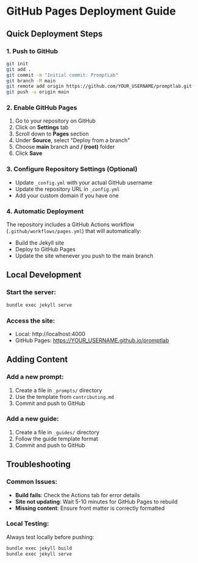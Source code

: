 # GitHub Pages Deployment Guide

## Quick Deployment Steps

### 1. Push to GitHub
```bash
git init
git add .
git commit -m "Initial commit: PromptLab"
git branch -M main
git remote add origin https://github.com/YOUR_USERNAME/promptlab.git
git push -u origin main
```

### 2. Enable GitHub Pages
1. Go to your repository on GitHub
2. Click on **Settings** tab
3. Scroll down to **Pages** section
4. Under **Source**, select "Deploy from a branch"
5. Choose **main** branch and **/ (root)** folder
6. Click **Save**

### 3. Configure Repository Settings (Optional)
- Update `_config.yml` with your actual GitHub username
- Update the repository URL in `_config.yml`
- Add your custom domain if you have one

### 4. Automatic Deployment
The repository includes a GitHub Actions workflow (`.github/workflows/pages.yml`) that will automatically:
- Build the Jekyll site
- Deploy to GitHub Pages
- Update the site whenever you push to the main branch

## Local Development

### Start the server:
```bash
bundle exec jekyll serve
```

### Access the site:
- Local: http://localhost:4000
- GitHub Pages: https://YOUR_USERNAME.github.io/promptlab

## Adding Content

### Add a new prompt:
1. Create a file in `_prompts/` directory
2. Use the template from `contributing.md`
3. Commit and push to GitHub

### Add a new guide:
1. Create a file in `_guides/` directory
2. Follow the guide template format
3. Commit and push to GitHub

## Troubleshooting

### Common Issues:
- **Build fails**: Check the Actions tab for error details
- **Site not updating**: Wait 5-10 minutes for GitHub Pages to rebuild
- **Missing content**: Ensure front matter is correctly formatted

### Local Testing:
Always test locally before pushing:
```bash
bundle exec jekyll build
bundle exec jekyll serve
``` 